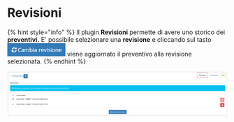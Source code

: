 # Revisioni

{% hint style="info" %}
Il plugin **Revisioni** permette di avere uno storico dei **preventivi.** E' possibile selezionare una **revisione** e cliccando sul tasto ![](../../../../../.gitbook/assets/cambiarevisione.PNG) viene aggiornato il preventivo alla revisione selezionata.
{% endhint %}

![](../../../../../.gitbook/assets/revisionipreventivo.PNG)



